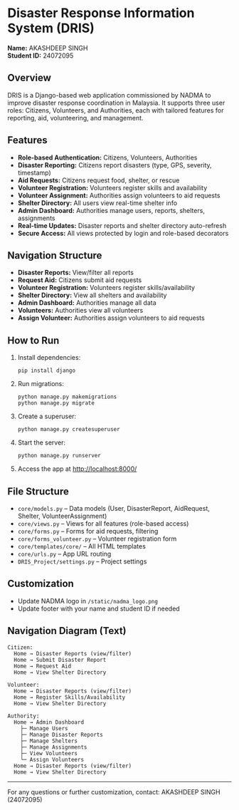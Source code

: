 # Disaster Response Information System (DRIS)

**Name:** AKASHDEEP SINGH  
**Student ID:** 24072095

## Overview
DRIS is a Django-based web application commissioned by NADMA to improve disaster response coordination in Malaysia. It supports three user roles: Citizens, Volunteers, and Authorities, each with tailored features for reporting, aid, volunteering, and management.

## Features
- **Role-based Authentication:** Citizens, Volunteers, Authorities
- **Disaster Reporting:** Citizens report disasters (type, GPS, severity, timestamp)
- **Aid Requests:** Citizens request food, shelter, or rescue
- **Volunteer Registration:** Volunteers register skills and availability
- **Volunteer Assignment:** Authorities assign volunteers to aid requests
- **Shelter Directory:** All users view real-time shelter info
- **Admin Dashboard:** Authorities manage users, reports, shelters, assignments
- **Real-time Updates:** Disaster reports and shelter directory auto-refresh
- **Secure Access:** All views protected by login and role-based decorators

## Navigation Structure
- **Disaster Reports:** View/filter all reports
- **Request Aid:** Citizens submit aid requests
- **Volunteer Registration:** Volunteers register skills/availability
- **Shelter Directory:** View all shelters and availability
- **Admin Dashboard:** Authorities manage all data
- **Volunteers:** Authorities view all volunteers
- **Assign Volunteer:** Authorities assign volunteers to aid requests

## How to Run
1. Install dependencies:
   ```
   pip install django
   ```
2. Run migrations:
   ```
   python manage.py makemigrations
   python manage.py migrate
   ```
3. Create a superuser:
   ```
   python manage.py createsuperuser
   ```
4. Start the server:
   ```
   python manage.py runserver
   ```
5. Access the app at [http://localhost:8000/](http://localhost:8000/)

## File Structure
- `core/models.py` – Data models (User, DisasterReport, AidRequest, Shelter, VolunteerAssignment)
- `core/views.py` – Views for all features (role-based access)
- `core/forms.py` – Forms for aid requests, filtering
- `core/forms_volunteer.py` – Volunteer registration form
- `core/templates/core/` – All HTML templates
- `core/urls.py` – App URL routing
- `DRIS_Project/settings.py` – Project settings

## Customization
- Update NADMA logo in `/static/nadma_logo.png`
- Update footer with your name and student ID if needed

## Navigation Diagram (Text)
```
Citizen:
  Home → Disaster Reports (view/filter)
  Home → Submit Disaster Report
  Home → Request Aid
  Home → View Shelter Directory

Volunteer:
  Home → Disaster Reports (view/filter)
  Home → Register Skills/Availability
  Home → View Shelter Directory

Authority:
  Home → Admin Dashboard
    ├─ Manage Users
    ├─ Manage Disaster Reports
    ├─ Manage Shelters
    ├─ Manage Assignments
    ├─ View Volunteers
    └─ Assign Volunteers
  Home → Disaster Reports (view/filter)
  Home → View Shelter Directory
```

---

For any questions or further customization, contact: AKASHDEEP SINGH (24072095)
